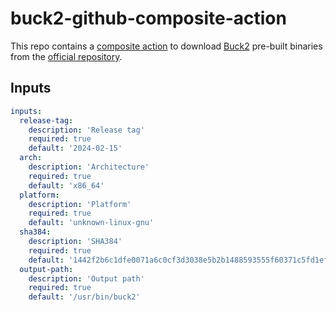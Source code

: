 # buck2-github-composite-action

This repo contains a [composite action] to download [Buck2] pre-built binaries
from the [official repository].

## Inputs

```yaml
inputs:
  release-tag:
    description: 'Release tag'
    required: true
    default: '2024-02-15'
  arch:
    description: 'Architecture'
    required: true
    default: 'x86_64'
  platform:
    description: 'Platform'
    required: true
    default: 'unknown-linux-gnu'
  sha384:
    description: 'SHA384'
    required: true
    default: '1442f2b6c1dfe0071a6c0cf3d3038e5b2b1488593555f60371c5fd1efa6d6fc4a4dc880203ddce699ba2100ce18092d7'
  output-path:
    description: 'Output path'
    required: true
    default: '/usr/bin/buck2'
```

[composite action]: https://docs.github.com/en/actions/creating-actions/about-custom-actions#composite-actions
[Buck2]: https://buck2.dev/
[official repository]: https://github.com/facebook/buck2/releases